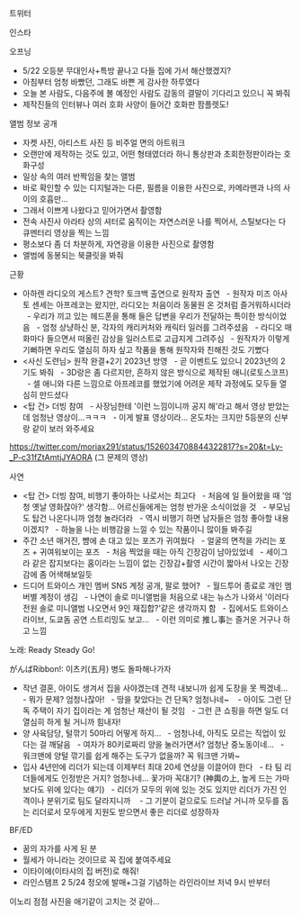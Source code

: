 


트위터



인스타

오프닝
- 5/22 오등분 무대인사+특방 끝나고 다들 집에 가서 해산했겠지?
- 아침부터 엄청 바빴던, 그래도 바쁜 게 감사한 하루였다
- 오늘 본 사람도, 다음주에 볼 예정인 사람도 감동의 결말이 기다리고 있으니 꼭 봐줘
- 제작진들의 인터뷰나 여러 호화 사양이 들어간 호화판 팜플렛도!

앨범 정보 공개
- 자켓 사진, 아티스트 사진 등 비주얼 면의 아트워크
- 오랜만에 제작하는 것도 있고, 어떤 형태였더라 하니 통상판과 초회한정판이라는 호화구성
- 일상 속의 여러 반짝임을 찾는 앨범
- 바로 확인할 수 있는 디지털과는 다른, 필름을 이용한 사진으로, 카메라맨과 나의 사이의 호흡만...
- 그래서 이쁘게 나왔다고 믿어가면서 촬영함
- 전속 사진사 아라타 상의 셔터로 움직이는 자연스러운 나를 찍어서, 스틸보다는 다큐멘터리 영상을 찍는 느낌
- 평소보다 좀 더 차분하게, 자연광을 이용한 사진으로 촬영함
- 앨범에 동봉되는 북클릿을 봐줘

근황
- 아하렌 라디오의 게스트? 견학? 토크백 출연으로 원작자 출연
  - 원작자 미즈 아사토 센세는 아프레코는 왔지만, 라디오는 처음이라 동물원 온 것처럼 즐거워하시더라
  - 우리가 끼고 있는 헤드폰을 통해 들은 답변을 우리가 전달하는 특이한 방식이었음
  - 엄청 상냥하신 분, 각자의 캐리커처와 캐릭터 일러를 그려주셨음
  - 라디오 매 화마다 들으면서 떠올린 감상을 일러스트로 고급지게 그려주심
  - 원작자가 이렇게 기뻐하면 우리도 열심히 하자 싶고 작품을 통해 원작자와 친해진 것도 기뻤다
- <사신 도련님> 원작 완결+2기 2023년 방영
  - 곧 이벤트도 있으니 2023년의 2기도 봐줘
  - 3D랑은 좀 다르지만, 흔하지 않은 방식으로 제작된 애니(로토스코프)
  - 셀 애니와 다른 느낌으로 아프레코를 했었기에 어려운 제작 과정에도 모두들 열심히 만드셨다
- <탑 건> 더빙 참여
  - 사장님한테 '이런 느낌이니까 공지 해'라고 해서 영상 받았는데 엄청난 영상이...ㅋㅋㅋ
  - 이게 발표 영상이라... 온도차는 크지만 5등분의 신부랑 같이 보러 와주세요

https://twitter.com/moriax291/status/1526034708844322817?s=20&t=Ly-_P-c31fZtAmtjJYAORA
(그 문제의 영상)

사연
- <탑 건> 더빙 참여, 비행기 좋아하는 나로서는 최고다
  - 처음에 일 들어왔을 때 '엄청 옛날 영화잖아?' 생각함... 어르신들에게는 엄청 반가운 소식이었을 것
  - 부모님도 탑건 나온다니까 엄청 놀라더라
  - 역시 비행기 하면 남자들은 엄청 좋아할 내용이겠지?
  - 하늘을 나는 비행감을 느낄 수 있는 작품이니 많이들 봐주길
- 주간 소년 매거진, 뺨에 손 대고 있는 포즈가 귀여웠다
  - 얼굴의 면적을 가리는 포즈 + 귀여워보이는 포즈
  - 처음 찍었을 때는 아직 긴장감이 남아있었네
  - 세이그라 같은 잡지보다는 홈이라는 느낌이 없는 긴장감+촬영 시간이 짧아서 나오는 긴장감에 좀 어색해보일듯
- 드디어 트와이스 개인 멤버 SNS 계정 공개, 팔로 했어?
  - 월드투어 종료로 개인 멤버별 계정이 생김
  - 나연이 솔로 미니앨범을 처음으로 내는 뉴스가 나와서 '이러다 전원 솔로 미니앨범 나오면서 9인 재집합?'같은 생각까지 함
  - 집에서도 트와이스 라이브, 도쿄돔 공연 스트리밍도 보고...
  - 이런 의미로 推し事는 즐거운 거구나 하고 느낌

노래: Ready Steady Go!

がんばRibbon!: 이츠키(五月) 병도 돌파해나가자
- 작년 결혼, 아이도 생겨서 집을 사야겠는데 견적 내보니까 쉽게 도장을 못 찍겠네...
  - 뭐가 문제? 엄청나잖아!
  - 땅을 찾았다는 건 단독? 엄청나네~ 
  - 아이도 그런 단독 주택이 자기 집이라는 게 엄청난 재산이 될 것임
  - 그런 큰 쇼핑을 하면 일도 더 열심히 하게 될 거니까 힘내자!
- 양 사육담당, 털깎기 50마리 어떻게 하지...
  - 엄청나네, 아직도 모르는 직업이 있다는 걸 깨달음
  - 여자가 80키로짜리 양을 눌러가면서? 엄청난 중노동이네...
  - 워크맨에 양털 깎기를 쉽게 해주는 도구가 없을까? 꼭 워크맨 가봐~
- 입사 4년만에 리더가 되는데 이제부터 최대 20세 연상을 이끌어야 한다
  - 타 팀 리더들에게도 인정받은 거지? 엄청나네... 꽃가마 꼭대기? (神輿の上, 높게 드는 가마보다도 위에 있다는 얘기)
  - 리더가 모두의 위에 있는 것도 있지만 리더가 가진 인격이나 분위기로 팀도 달라지니까 
  - 그 기분이 겉으로도 드러날 거니까 모두를 돕는 리더로서 모두에게 지원도 받으면서 좋은 리더로 성장하자

BF/ED
- 꿈의 자가를 사게 된 분
- 월세가 아니라는 것이므로 꼭 집에 붙여주세요
- 이타이에(이타샤의 집 버전)로 해줘!
- 라인스탬프 2 5/24 정오에 발매+그걸 기념하는 라인라이브 저녁 9시 반부터

이노리 점점 사진을 애기같이 고치는 것 같아...

